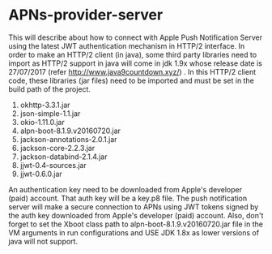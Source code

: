 # APNs-provider-server

This will describe about how to connect with Apple Push Notification Server using the latest JWT authentication mechanism in HTTP/2 interface. In order to make an HTTP/2 client (in java), some third party libraries need to import as HTTP/2 support in java will come in jdk 1.9x whose release date is 27/07/2017 (refer http://www.java9countdown.xyz/) . In this HTTP/2 client code, these libraries (jar files) need to be imported and must be set in the build path of the project.

1. okhttp-3.3.1.jar
2. json-simple-1.1.jar
3. okio-1.11.0.jar
4. alpn-boot-8.1.9.v20160720.jar
5. jackson-annotations-2.0.1.jar
6. jackson-core-2.2.3.jar
7. jackson-databind-2.1.4.jar
8. jjwt-0.4-sources.jar
9. jjwt-0.6.0.jar

An authentication key need to be downloaded from Apple's developer (paid) account. That auth key will be a key.p8 file. The push notification server will make a secure connection to APNs using JWT tokens signed by the auth key downloaded from Apple's developer (paid) account. Also, don't forget to set the Xboot class path to alpn-boot-8.1.9.v20160720.jar file in the VM arguments in run configurations and USE JDK 1.8x as lower versions of java will not support.

